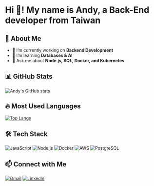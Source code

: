 # Hi 👋! My name is Andy, a Back-End developer from Taiwan

## 🚀 About Me
- 🔭 I’m currently working on **Backend Development**
- 🌱 I’m learning **Databases & AI**
- 💬 Ask me about **Node.js, SQL, Docker, and Kubernetes**

## 📊 GitHub Stats
![Andy's GitHub stats](https://github-readme-stats.vercel.app/api?username=onlyjackfrost&show_icons=true&theme=dark)

## 🔥 Most Used Languages
[![Top Langs](https://github-readme-stats.vercel.app/api/top-langs/?username=onlyjackfrost&layout=compact&theme=dark)](https://github.com/anuraghazra/github-readme-stats)

## 🛠️ Tech Stack
![JavaScript](https://img.shields.io/badge/-JavaScript-F7DF1E?style=flat-square&logo=javascript&logoColor=black)
![Node.js](https://img.shields.io/badge/-Node.js-339933?style=flat-square&logo=node.js&logoColor=white)
![Docker](https://img.shields.io/badge/-Docker-2496ED?style=flat-square&logo=docker&logoColor=white)
![AWS](https://img.shields.io/badge/-AWS-FF9900?style=flat-square&logo=amazonaws&logoColor=white)
![PostgreSQL](https://img.shields.io/badge/-PostgreSQL-336791?style=flat-square&logo=postgresql&logoColor=white)

## 📫 Connect with Me
[![Gmail](https://img.shields.io/badge/-Gmail-D14836?style=flat-square&logo=gmail&logoColor=white)](mailto:onlyjackfrost@gmail.com)
[![LinkedIn](https://img.shields.io/badge/-LinkedIn-0077B5?style=flat-square&logo=linkedin&logoColor=white)]([https://www.linkedin.com/in/your-profile](https://www.linkedin.com/in/hsiang-pu-yen-00371716a/))
